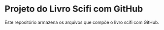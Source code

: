 # Projeto do Livro Scifi com GitHub

Este repositório armazena os arquivos que compõe o livro scifi com GitHub.
